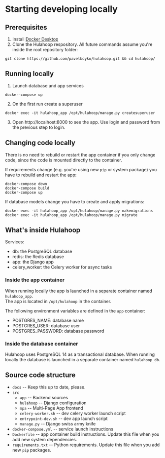 # Starting developing locally

## Prerequisites

1. Install [Docker Desktop](https://www.docker.com/products/docker-desktop)
2. Clone the Hulahoop respository. All future commands assume you're inside the root repository folder:
```
git clone https://github.com/pavelboyko/hulahoop.git && cd hulahoop/
```

## Running locally

1. Launch database and app services
```
docker-compose up
```

2. On the first run create a superuser
```
docker exec -it hulahoop_app /opt/hulahoop/manage.py createsuperuser 
```

3. Open http://localhost:8000 to see the app. Use login and password from the previous step to login.

## Changing code locally

There is no need to rebuild or restart the app container if you only change code, since the code is mounted directly to the container. 

If requirements change (e.g. you're using new `pip` or system package) you have to rebuild and restart the app:
```
docker-compose down
docker-compose build
docker-compose up
```

If database models change you have to create and apply migrations:

```
docker exec -it hulahoop_app /opt/hulahoop/manage.py makemigrations
docker exec -it hulahoop_app /opt/hulahoop/manage.py migrate
```

## What's inside Hulahoop

Services:
- db: the PostgreSQL database
- redis: the Redis database
- app: the Django app
- celery_worker: the Celery worker for async tasks

### Inside the app container

When running locally the app is launched in a separate container named `hulahoop_app`.  
The app is located in `/opt/hulahoop` in the container.

The following environment variables are defined in the `app` container:

- POSTGRES_NAME: database name
- POSTGRES_USER: database user
- POSTGRES_PASSWORD: database password

### Inside the database container

Hulahoop uses PostgreSQL 14 as a transactional database. When running locally the database is launched in a separate container named `hulahoop_db`.

## Source code structure
- `docs` -- Keep this up to date, please.
- `src`
  - `app` -- Backend sources
  - `hulahoop` -- Django configuration
  - `mpa` -- Multi-Page App frontend
  - `celery-worker.sh` -- dev celery worker launch script
  - `entrypoint-dev.sh` -- dev app launch script
  - `manage.py` -- Django swiss army knife
- `docker-compose.yml` -- service launch instructions
- `Dockerfile` -- app container build instructions. Update this file when you add new system dependencies.
- `requirements.txt` -- Python requirements. Update this file when you add new `pip` packages.



